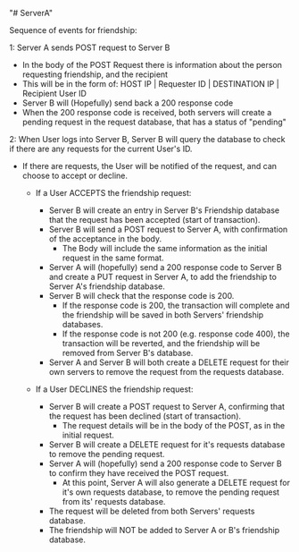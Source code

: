 "# ServerA" 

Sequence of events for friendship:

1: Server A sends POST request to Server B
- In the body of the POST Request there is information about the person requesting friendship, and the recipient
- This will be in the form of: HOST IP | Requester ID | DESTINATION IP | Recipient User ID
- Server B will (Hopefully) send back a 200 response code
- When the 200 response code is received, both servers will create a pending request in the request database, that has a status of "pending"

2: When User logs into Server B, Server B will query the database to check if there are any requests for the current User's ID.
- If there are requests, the User will be notified of the request, and can choose to accept or decline.

	- If a User ACCEPTS the friendship request:
		- Server B will create an entry in Server B's Friendship database that the request has been accepted (start of transaction).
		- Server B will send a POST request to Server A, with confirmation of the acceptance in the body.
			- The Body will include the same information as the initial request in the same format.
		- Server A will (hopefully) send a 200 response code to Server B and create a PUT request in Server A, to add the friendship to Server A's friendship database.
		- Server B will check that the response code is 200. 
			- If the response code is 200, the transaction will complete and the friendship will be saved in both Servers' friendship databases.
			- If the response code is not 200 (e.g. response code 400), the transaction will be reverted, and the friendship will be removed from Server B's database.
		- Server A and Server B will both create a DELETE request for their own servers to remove the request from the requests database.

	- If a User DECLINES the friendship request:
		- Server B will create a POST request to Server A, confirming that the request has been declined (start of transaction).
			- The request details will be in the body of the POST, as in the initial request.
		- Server B will create a DELETE request for it's requests database to remove the pending request.
		- Server A will (hopefully) send a 200 response code to Server B to confirm they have received the POST request.
			- At this point, Server A will also generate a DELETE request for it's own requests database, to remove the pending request from its' requests database.
		- The request will be deleted from both Servers' requests database.
		- The friendship will NOT be added to Server A or B's friendship database.
		